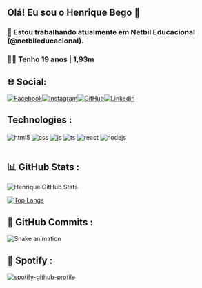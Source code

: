 ## Olá! Eu sou o Henrique Bego 👑

### 🔭 Estou trabalhando atualmente em Netbil Educacional (@netbileducacional).

### 💂🏻 Tenho 19 anos | 1,93m

## 🌐 Social:

[![Facebook](https://img.shields.io/badge/Facebook-1877F2?style=for-the-badge&logo=facebook&logoColor=white)](https://www.facebook.com/henrique.perezbego)[![Instagram](https://img.shields.io/badge/Instagram-E4405F?style=for-the-badge&logo=instagram&logoColor=white)](https://www.instagram.com/henriquebego37/)[![GitHub](https://img.shields.io/badge/GitHub-100000?style=for-the-badge&logo=github&logoColor=white)](https://github.com/henriquebego37)[![Linkedin](https://img.shields.io/badge/LinkedIn-0077B5?style=for-the-badge&logo=linkedin&logoColor=white)](https://www.linkedin.com/in/henrique-bego-635284219/)




## Technologies :

<div style="display: inline_block">
  <img align="center" alt="html5" src="https://img.shields.io/badge/HTML5-E34F26?style=for-the-badge&logo=html5&logoColor=white" />
  <img align="center" alt="css" src="https://img.shields.io/badge/CSS3-1572B6?style=for-the-badge&logo=css3&logoColor=white" />
  <img align="center" alt="js" src="https://img.shields.io/badge/JavaScript-F7DF1E?style=for-the-badge&logo=javascript&logoColor=black" />
  <img align="center" alt="ts" src="https://img.shields.io/badge/TypeScript-007ACC?style=for-the-badge&logo=typescript&logoColor=white" />
  <img align="center" alt="react" src="https://img.shields.io/badge/React-20232A?style=for-the-badge&logo=react&logoColor=61DAFB" />
  <img align="center" alt="nodejs" src="https://img.shields.io/badge/Node.js-43853D?style=for-the-badge&logo=node.js&logoColor=white" />
</div><br/>

## 📊  GitHub Stats :

![Henrique GitHub Stats](https://github-readme-stats.vercel.app/api?username=henriquebego37&show_icons=true&theme=dracula)

[![Top Langs](https://github-readme-stats.vercel.app/api/top-langs/?username=henriquebego37&theme=dracula)](https://github.com/anuraghazra/github-readme-stats)

## 👾  GitHub Commits :

 ![Snake animation](https://github.com/henriquebego37/rafaballerini/blob/output/github-contribution-grid-snake.svg)

 ## 🎷 Spotify :

 [![spotify-github-profile](https://spotify-github-profile.vercel.app/api/view?uid=cf30k53ff1ic9i9xg3pfo15of&cover_image=false&theme=default&show_offline=false&background_color=121212&bar_color=53b14f&bar_color_cover=true)](https://spotify-github-profile.vercel.app/api/view?uid=cf30k53ff1ic9i9xg3pfo15of&redirect=true)

